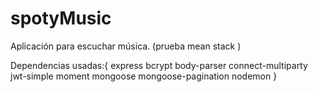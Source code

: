# spotyMusic
Aplicación para escuchar música. (prueba mean stack )

Dependencias usadas:{
express 
bcrypt
body-parser
connect-multiparty
jwt-simple
moment
mongoose
mongoose-pagination
nodemon
}
